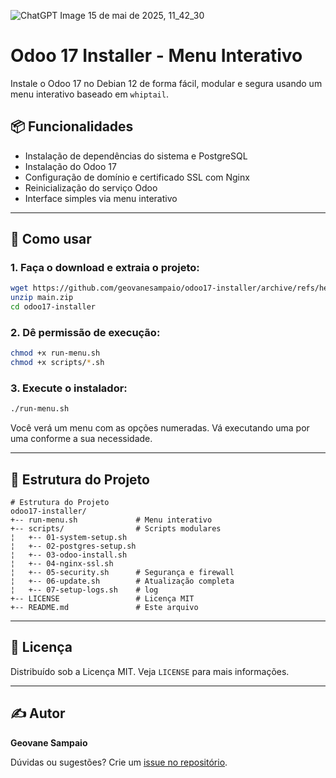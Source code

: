 ![ChatGPT Image 15 de mai  de 2025, 11_42_30](https://github.com/user-attachments/assets/18f1ecfd-c15c-41be-905a-7017a1e38ec2)





# Odoo 17 Installer - Menu Interativo

Instale o Odoo 17 no Debian 12 de forma fácil, modular e segura usando um menu interativo baseado em `whiptail`.

## 📦 Funcionalidades

- Instalação de dependências do sistema e PostgreSQL
- Instalação do Odoo 17
- Configuração de domínio e certificado SSL com Nginx
- Reinicialização do serviço Odoo
- Interface simples via menu interativo

---

## 🚀 Como usar

### 1. Faça o download e extraia o projeto:
```bash
wget https://github.com/geovanesampaio/odoo17-installer/archive/refs/heads/main.zip
unzip main.zip
cd odoo17-installer
```

### 2. Dê permissão de execução:
```bash
chmod +x run-menu.sh
chmod +x scripts/*.sh
```

### 3. Execute o instalador:
```bash
./run-menu.sh
```

Você verá um menu com as opções numeradas. Vá executando uma por uma conforme a sua necessidade.

---

## 🧩 Estrutura do Projeto
```
# Estrutura do Projeto
odoo17-installer/
+-- run-menu.sh             # Menu interativo
+-- scripts/                # Scripts modulares
¦   +-- 01-system-setup.sh
¦   +-- 02-postgres-setup.sh
¦   +-- 03-odoo-install.sh
¦   +-- 04-nginx-ssl.sh
¦   +-- 05-security.sh      # Segurança e firewall
¦   +-- 06-update.sh        # Atualização completa
¦   +-- 07-setup-logs.sh    # log
+-- LICENSE                 # Licença MIT
+-- README.md               # Este arquivo

```

---

## 📄 Licença
Distribuído sob a Licença MIT. Veja `LICENSE` para mais informações.

---

## ✍️ Autor
**Geovane Sampaio**

Dúvidas ou sugestões? Crie um [issue no repositório](https://github.com/geovanesampaio/odoo17-installer).
